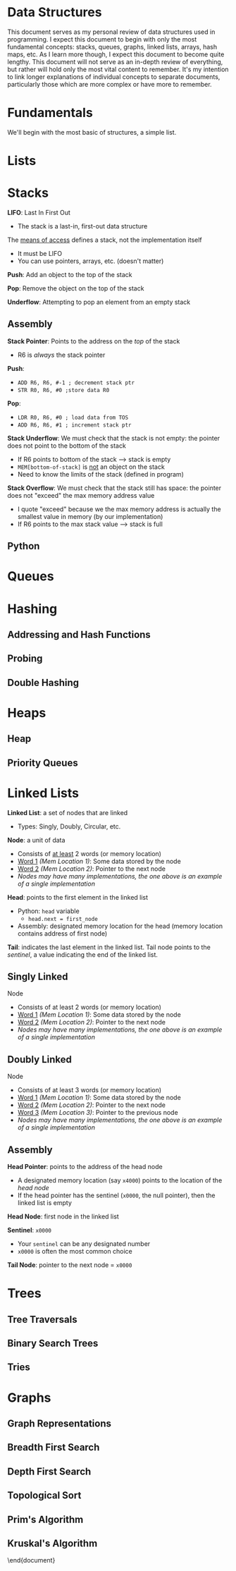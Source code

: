 # Data Structures

This document serves as my personal review of data structures used in programming. 
I expect this document to begin with only the most fundamental concepts: stacks, queues, graphs, 
linked lists, arrays, hash maps, etc. As I learn more though, I expect this document to become quite lengthy. This 
document will not serve as an in-depth review of everything, but rather will hold only the most vital content
to remember. It's my intention to link longer explanations of individual concepts to separate documents, 
particularly those which are more complex or have more to remember. 


# Fundamentals
We'll begin with the most basic of structures, a simple list. 

# Lists
# Stacks
**LIFO**: Last In First Out
- The stack is a last-in, first-out data structure

The <u>means of access</u> defines a stack, not the implementation itself
- It must be LIFO
- You can use pointers, arrays, etc. (doesn't matter)

**Push**: Add an object to the top of the stack

**Pop**: Remove the object on the top of the stack

**Underflow**: Attempting to pop an element from an empty stack





## Assembly
**Stack Pointer**: Points to the address on the *top* of the stack
- R6 is *always* the stack pointer 

**Push**:
- `ADD R6, R6, #-1 ; decrement stack ptr`
- `STR R0, R6, #0 ;store data R0`

**Pop**:
- `LDR R0, R6, #0 ; load data from TOS`
- `ADD R6, R6, #1 ; increment stack ptr`

**Stack Underflow**: We must check that the stack is not empty: the pointer does not point to the bottom of the stack
- If R6 points to bottom of the stack --> stack is empty
- `MEM[bottom-of-stack]` is <u>not</u> an object on the stack
- Need to know the limits of the stack (defined in program)

**Stack Overflow**: We must check that the stack still has space: the pointer does not "exceed" the max memory address value
- I quote "exceed" because we the max memory address is actually the smallest value in memory (by our implementation)
- If R6 points to the max stack value --> stack is full


## Python

# Queues

# Hashing
## Addressing and Hash Functions
## Probing
## Double Hashing

# Heaps
## Heap
## Priority Queues

# Linked Lists

**Linked List**: a set of nodes that are linked
- Types: Singly, Doubly, Circular, etc.

**Node**: a unit of data
- Consists of <u>at least</u> 2 words (or memory location)
- <u>Word 1</u> *(Mem Location 1)*: Some data stored by the node
- <u>Word 2</u> *(Mem Location 2)*: Pointer to the next node
- *Nodes may have many implementations, the one above is an example of a single implementation*

**Head**: points to the first element in the linked list
- Python: `head` variable
    - `head.next = first_node`
- Assembly: designated memory location for the head (memory location contains address of first node)

**Tail**: indicates the last element in the linked list. Tail node points to the *sentinel*, a value indicating the end of the linked list. 

## Singly Linked
Node
- Consists of at least 2 words (or memory location)
- <u>Word 1</u> *(Mem Location 1)*: Some data stored by the node
- <u>Word 2</u> *(Mem Location 2)*: Pointer to the next node
- *Nodes may have many implementations, the one above is an example of a single implementation*

## Doubly Linked
Node
- Consists of at least 3 words (or memory location)
- <u>Word 1</u> *(Mem Location 1)*: Some data stored by the node
- <u>Word 2</u> *(Mem Location 2)*: Pointer to the next node
- <u>Word 3</u> *(Mem Location 3)*: Pointer to the previous node
- *Nodes may have many implementations, the one above is an example of a single implementation*

## Assembly
**Head Pointer**: points to the address of the head node
- A designated memory location (say `x4000`) points to the location of the *head node*
- If the head pointer has the sentinel (`x0000`, the null pointer), then the linked list is empty

**Head Node**: first node in the linked list

**Sentinel**: `x0000` 
- Your `sentinel` can be any designated number
- `x0000` is often the most common choice

**Tail Node**: pointer to the next node = `x0000`


# Trees
## Tree Traversals
## Binary Search Trees
## Tries

# Graphs
## Graph Representations
## Breadth First Search
## Depth First Search
## Topological Sort
## Prim's Algorithm
## Kruskal's Algorithm

\end{document}